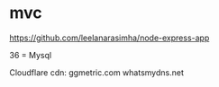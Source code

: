 # mvc

https://github.com/leelanarasimha/node-express-app



36 = Mysql
    






Cloudflare cdn:
    ggmetric.com
    whatsmydns.net
